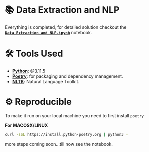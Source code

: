 # 📚 Data Extraction and NLP
Everything is completed, for detailed solution checkout the [**`Data_Extraction_and_NLP.ipynb`**](https://github.com/subratamondal1/data-extraction-and-nlp/blob/main/Data_Extraction_and_NLP.ipynb) notebook. 
# 🛠️ Tools Used
- [**Python**](https://www.python.org/): @3.11.5
- [**Poetry**](https://python-poetry.org/): for packaging and dependency management.
- [**NLTK**](https://www.nltk.org/index.html): Natural Language Toolkit.

# ⚙️ Reproducible
To make it run on your local machine you need to first install `poetry`

**For MACOSX/LINUX**
```bash
curl -sSL https://install.python-poetry.org | python3 -
```
more steps coming soon...till now see the notebook.
